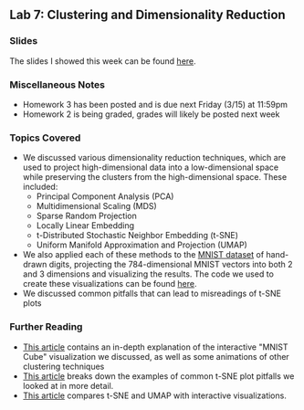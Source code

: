 ## Lab 7: Clustering and Dimensionality Reduction

### Slides

The slides I showed this week can be found [here](https://ctsilva.github.io/2024-VisML-CDS/Labs/Lab_Week_7/VisML-Lab-Week7-slides). 

### Miscellaneous Notes 

* Homework 3 has been posted and is due next Friday (3/15) at 11:59pm
* Homework 2 is being graded, grades will likely be posted next week

### Topics Covered

* We discussed various dimensionality reduction techniques, which are used to project high-dimensional data into a low-dimensional space while preserving the clusters from the high-dimensional space. These included:
    * Principal Component Analysis (PCA)
    * Multidimensional Scaling (MDS)
    * Sparse Random Projection
    * Locally Linear Embedding
    * t-Distributed Stochastic Neighbor Embedding (t-SNE)
    * Uniform Manifold Approximation and Projection (UMAP)
* We also applied each of these methods to the [MNIST dataset](https://www.kaggle.com/datasets/hojjatk/mnist-dataset) of hand-drawn digits, projecting the 784-dimensional MNIST vectors into both 2 and 3 dimensions and visualizing the results. The code we used to create these visualizations can be found [here](https://ctsilva.github.io/2024-VisML-CDS/Labs/Lab_Week_7/VisML-Lab-Week7-slides). 
* We discussed common pitfalls that can lead to misreadings of t-SNE plots

### Further Reading 

* [This article](https://colah.github.io/posts/2014-10-Visualizing-MNIST/) contains an in-depth explanation of the interactive "MNIST Cube" visualization we discussed, as well as some animations of other clustering techniques 
* [This article](https://distill.pub/2016/misread-tsne/) breaks down the examples of common t-SNE plot pitfalls we looked at in more detail.
* [This article](https://pair-code.github.io/understanding-umap/) compares t-SNE and UMAP with interactive visualizations.